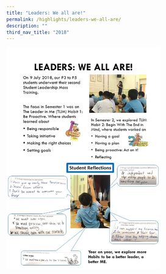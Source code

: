 ```yaml
---
title: "Leaders: We all are!"
permalink: /highlights/leaders-we-all-are/
description: ""
third_nav_title: "2018"
---
```

<img src="/images/Slide1%20(1).jpg" style="width:80%"/>